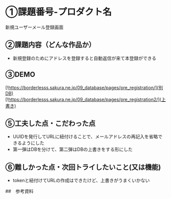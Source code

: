 # ①課題番号-プロダクト名
新規ユーザーメール登録画面

## ②課題内容（どんな作品か）
- 新規登録のためにアドレスを登録すると自動返信が来て本登録ができる

## ③DEMO

[!https://borderlesss.sakura.ne.jp/09_database/pages/pre_registration/](別DB)
[!https://borderlesss.sakura.ne.jp/09_database/pages/pre_registration2/](上書き)

## ⑤工夫した点・こだわった点

- UUIDを発行してURLに紐付けることで、メールアドレスの再記入を省略できるようにした
- 第一弾はDBを分けて、第二弾はDBの上書きをする形にした

## ⑥難しかった点・次回トライしたいこと(又は機能)

- tokenと紐付けてURLの作成はできたけど、上書きがうまくいかない

##　参考資料
